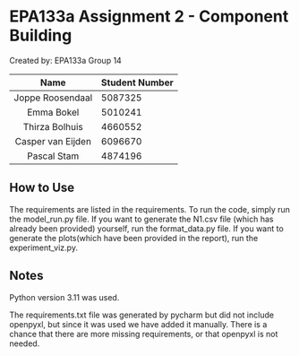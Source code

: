# EPA133a Assignment 2 - Component Building

Created by: EPA133a Group 14

|        Name        | Student Number |
|:------------------:|:---------------|
|  Joppe Roosendaal  | 5087325        |
|     Emma Bokel     | 5010241        |
|   Thirza Bolhuis   | 4660552        |
| Casper van Eijden  | 6096670        |
|    Pascal Stam     | 4874196        |


## How to Use
The requirements are listed in the requirements.
To run the code, simply run the model_run.py file.
If you want to generate the N1.csv file (which has already been provided) yourself, run the format_data.py file.
If you want to generate the plots(which have been provided in the report), run the experiment_viz.py.

## Notes
Python version 3.11 was used.

The requirements.txt file was generated by pycharm but did not include openpyxl, but since it was used we have added it manually. There is a chance that there are more missing requirements, or that openpyxl is not needed.


